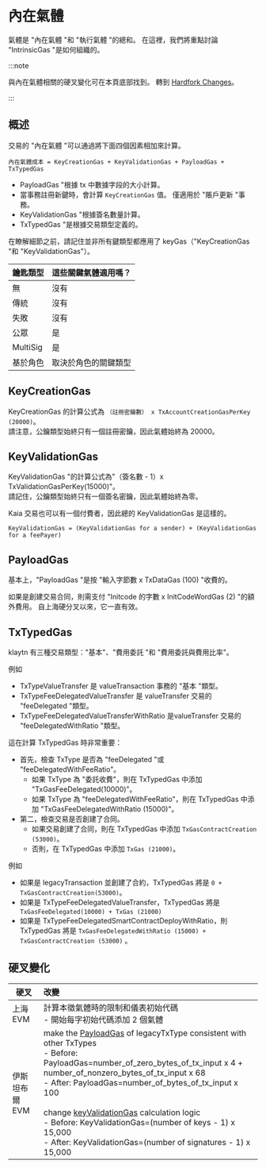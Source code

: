 # 內在氣體

氣體是 "內在氣體 "和 "執行氣體 "的總和。 在這裡，我們將重點討論 "IntrinsicGas "是如何組織的。

:::note

與內在氣體相關的硬叉變化可在本頁底部找到。 轉到 [Hardfork Changes](#hardfork-changes)。

:::

## 概述

交易的 "內在氣體 "可以通過將下面四個因素相加來計算。

```
內在氣體成本 = KeyCreationGas + KeyValidationGas + PayloadGas + TxTypedGas
```

- PayloadGas "根據 tx 中數據字段的大小計算。
- 當事務註冊新鍵時，會計算 `KeyCreationGas` 值。 僅適用於 "賬戶更新 "事務。
- KeyValidationGas "根據簽名數量計算。
- TxTypedGas "是根據交易類型定義的。

在瞭解細節之前，請記住並非所有鍵類型都應用了 keyGas（"KeyCreationGas "和 "KeyValidationGas"）。

| 鑰匙類型     | 這些關鍵氣體適用嗎？ |
| :------- | :--------- |
| 無        | 沒有         |
| 傳統       | 沒有         |
| 失敗       | 沒有         |
| 公眾       | 是          |
| MultiSig | 是          |
| 基於角色     | 取決於角色的關鍵類型 |

## KeyCreationGas <a id="keycreationgas"></a>

KeyCreationGas 的計算公式為 `（註冊密鑰數） x TxAccountCreationGasPerKey (20000)`。\
請注意，公鑰類型始終只有一個註冊密鑰，因此氣體始終為 20000。

## KeyValidationGas <a id="keyvalidationgas"></a>

KeyValidationGas "的計算公式為"（簽名數 - 1）x TxValidationGasPerKey(15000)"。\
請記住，公鑰類型始終只有一個簽名密鑰，因此氣體始終為零。

Kaia 交易也可以有一個付費者，因此總的 KeyValidationGas 是這樣的。

```
KeyValidationGas = (KeyValidationGas for a sender) + (KeyValidationGas for a feePayer)
```

## PayloadGas <a id="payloadgas"></a>

基本上，"PayloadGas "是按 "輸入字節數 x TxDataGas (100) "收費的。

如果是創建交易合同，則需支付 "Initcode 的字數 x InitCodeWordGas (2) "的額外費用。 自上海硬分叉以來，它一直有效。

## TxTypedGas <a id="txtypedgas"></a>

klaytn 有三種交易類型："基本"、"費用委託 "和 "費用委託與費用比率"。

例如

- TxTypeValueTransfer 是 valueTransaction 事務的 "基本 "類型。
- TxTypeFeeDelegatedValueTransfer 是 valueTransfer 交易的 "feeDelegated "類型。
- TxTypeFeeDelegatedValueTransferWithRatio 是valueTransfer 交易的 "feeDelegatedWithRatio "類型。

這在計算 TxTypedGas 時非常重要：

- 首先，檢查 TxType 是否為 "feeDelegated "或 "feeDelegatedWithFeeRatio"。
  - 如果 TxType 為 "委託收費"，則在 TxTypedGas 中添加 "TxGasFeeDelegated(10000)"。
  - 如果 TxType 為 "feeDelegatedWithFeeRatio"，則在 TxTypedGas 中添加 "TxGasFeeDelegatedWithRatio (15000)"。
- 第二，檢查交易是否創建了合同。
  - 如果交易創建了合同，則在 TxTypedGas 中添加 `TxGasContractCreation (53000)`。
  - 否則，在 TxTypedGas 中添加 `TxGas (21000)`。

例如

- 如果是 legacyTransaction 並創建了合約，TxTypedGas 將是 `0 + TxGasContractCreation(53000)`。
- 如果是 TxTypeFeeDelegatedValueTransfer，TxTypedGas 將是 `TxGasFeeDelegated(10000) + TxGas (21000)`
- 如果是 TxTypeFeeDelegatedSmartContractDeployWithRatio，則 TxTypedGas 將是 `TxGasFeeDelegatedWithRatio (15000) + TxGasContractCreation (53000)` 。

## 硬叉變化

| 硬叉        | 改變                                                                                                                                                                                                                                                                                                                                                                                                                                                                                                                                                                                                                                                                                                                                                                                                                                                                                                                                      |
| --------- | :-------------------------------------------------------------------------------------------------------------------------------------------------------------------------------------------------------------------------------------------------------------------------------------------------------------------------------------------------------------------------------------------------------------------------------------------------------------------------------------------------------------------------------------------------------------------------------------------------------------------------------------------------------------------------------------------------------------------------------------------------------------------------------------------------------------------------------------------------------------------------------------------------------------------------------------- |
| 上海 EVM    | 計算本徵氣體時的限制和儀表初始代碼<br/>- 開始每字初始代碼添加 2 個氣體                                                                                                                                                                                                                                                                                                                                                                                                                                                                                                                                                                                                                                                                                                                                                                                                                                                                                                |
| 伊斯坦布爾 EVM | make the [PayloadGas](#payloadgas) of legacyTxType consistent with other TxTypes<br/>- Before: PayloadGas=number_of_zero_bytes_of_tx_input x 4 + number_of_nonzero_bytes_of_tx_input x 68 <br/> - After: PayloadGas=number_of_bytes_of_tx_input x 100<br/><br/>change [keyValidationGas](#keyvalidationgas) calculation logic<br/>- Before: KeyValidationGas=(number of keys - 1) x 15,000<br/>- After: KeyValidationGas=(number of signatures - 1) x 15,000 |
